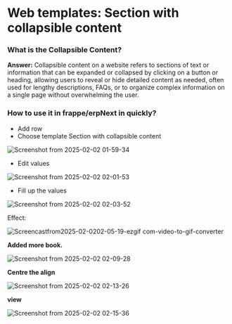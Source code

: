 # Web templates: Section with collapsible content

### What is the Collapsible Content?
**Answer:** Collapsible content on a website refers to sections of text or information that can be expanded or 
collapsed by clicking on a button or heading, allowing users to reveal or hide detailed content as needed,
often used for lengthy descriptions, FAQs, or to organize complex information on a single page without overwhelming the user. 

### How to use it in frappe/erpNext in quickly?

* Add row
* Choose template Section with collapsible content

![Screenshot from 2025-02-02 01-59-34](https://github.com/user-attachments/assets/815085b9-4a9b-4371-9db8-dd6e8c377f2f)

* Edit values

![Screenshot from 2025-02-02 02-01-53](https://github.com/user-attachments/assets/9829cf62-d667-4ad6-bf99-df4dce4acde9)

* Fill up the values

![Screenshot from 2025-02-02 02-03-52](https://github.com/user-attachments/assets/3a3b2343-7693-4dfc-a385-5dbfd7445357)

Effect:

![Screencastfrom2025-02-0202-05-19-ezgif com-video-to-gif-converter](https://github.com/user-attachments/assets/3f1e1e37-f942-4255-b2ab-2e33f9390591)

**Added more book.**

![Screenshot from 2025-02-02 02-09-28](https://github.com/user-attachments/assets/27a51487-571d-49e1-af49-700d763840fa)

**Centre the align**

![Screenshot from 2025-02-02 02-13-26](https://github.com/user-attachments/assets/369b4a0f-c423-4fdd-9c84-29c854c00fb5)

**view**

![Screenshot from 2025-02-02 02-15-36](https://github.com/user-attachments/assets/1b6a9a09-9202-4ac7-92f9-716cc5ba7a10)
